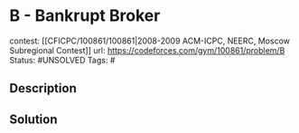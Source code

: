 # B - Bankrupt Broker

contest: [[CFICPC/100861/100861|2008-2009 ACM-ICPC, NEERC, Moscow Subregional Contest]]
url: https://codeforces.com/gym/100861/problem/B
Status: #UNSOLVED
Tags: #

## Description

## Solution

